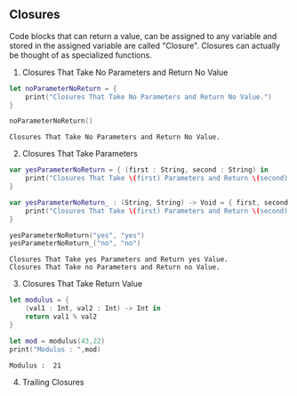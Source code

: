 ## Closures
Code blocks that can return a value, can be assigned to any variable and stored in the assigned variable are called "Closure". Closures can actually be thought of as specialized functions.

1. Closures That Take No Parameters and Return No Value
```swift
let noParameterNoReturn = {
    print("Closures That Take No Parameters and Return No Value.")
}
```
```swift
noParameterNoReturn()
```
```
Closures That Take No Parameters and Return No Value.
```

2. Closures That Take Parameters
```swift
var yesParameterNoReturn = { (first : String, second : String) in
    print("Closures That Take \(first) Parameters and Return \(second) Value.")
}

var yesParameterNoReturn_ : (String, String) -> Void = { first, second in
    print("Closures That Take \(first) Parameters and Return \(second) Value.")
}
```
```swift
yesParameterNoReturn("yes", "yes")
yesParameterNoReturn_("no", "no")
```
```
Closures That Take yes Parameters and Return yes Value.
Closures That Take no Parameters and Return no Value.
```

3. Closures That Take Return Value
```swift
let modulus = {
    (val1 : Int, val2 : Int) -> Int in
    return val1 % val2
}
```
```swift
let mod = modulus(43,22)
print("Modulus : ",mod)
```
```
Modulus :  21
```

4. Trailing Closures
```swift

```
```swift

```
```

```

